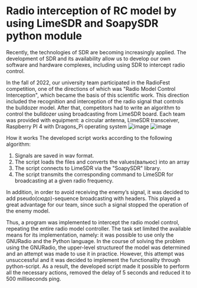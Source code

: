 # Radio interception of RC model by using LimeSDR and SoapySDR python module

Recently, the technologies of SDR are becoming increasingly applied. The development of SDR and its availability allow us to develop our own software and hardware complexes, including using SDR to intercept radio control. 

In the fall of 2022, our university team participated in the RadioFest  competition, one of the directions of which was "Radio Model Control Interception", which became the basis of this scientific work. This direction included the recognition and interception of the radio signal that controls the bulldozer model. 
After that, competitors had to write an algorithm to control the bulldozer using broadcasting from LimeSDR board. Each team was provided with equipment: a circular antenna,  LimeSDR transceiver, Raspberry PI 4 with  Dragons_Pi operating system
![image](https://user-images.githubusercontent.com/45439167/218255315-47dd19b0-a0fa-4028-bf7e-790a84ff3a3f.png)
![image](https://user-images.githubusercontent.com/45439167/218255372-e7cec2e0-e62e-4fd3-bb61-92e69f7b2d08.png)


<t1>How it works</t1>
The developed script works according to the following algorithm:
1. Signals are saved in wav format.
2. The script loads the files and converts the values(вальюс) into an array 
3. The script connects to LimeSDR via the "SoapySDR" library.
4. The script transmits the corresponding command to LimeSDR for broadcasting at a given radio frequency.

In addition, in order to avoid receiving the enemy’s signal, it was decided to add pseudo(сюдо)-sequence broadcasting with headers. This played a great advantage for our team, since such a signal stopped the operation of the enemy model.

Thus, a program was implemented to intercept the radio model control, repeating the entire radio model controller. The task set limited the available means for its implementation, namely: it was possible to use only the GNURadio and the Python language. In the course of solving the problem using the GNURadio, the upper-level structureof the model was determined and an attempt was made to use it in practice. However, this attempt was unsuccessful and it was decided to implement the functionality through python-script. As a result, the developed script made it possible to perform all the necessary actions, removed the delay of 5 seconds and reduced it to 500 milliseconds ping. 
